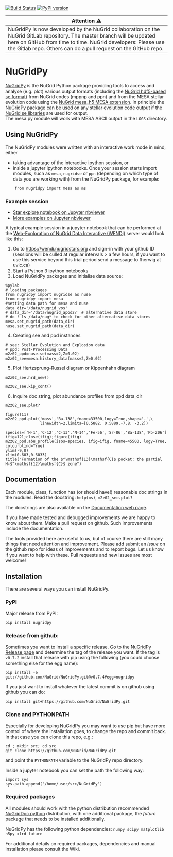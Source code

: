 [![Build Status](https://travis-ci.org/NuGrid/NuGridPy.svg?branch=master)](https://travis-ci.org/NuGrid/NuGridPy)
[![PyPI version](https://badge.fury.io/py/NuGridpy.svg)](https://badge.fury.io/py/NuGridpy)

| **Attention ⚠️** |
|----------|
| NuGridPy is now developed by the NuGrid collaboration on the NuGrid GitLab repository. The master branch will be updated here on GitHub from time to time. NuGrid developers: Please use the Gitlab repo. Others can do a pull request on the GitHub repo.


# NuGridPy

[NuGridPy](https://nugrid.github.io/NuGridPy) is the NuGrid Python package providing tools to access and analyse (e.g. plot) various output formats (including the [NuGrid hdf5-based se format](https://github.com/NuGrid/NuSE)) from NuGrid codes (mppnp and ppn) and from the MESA stellar evolution code using the [NuGrid mesa_h5 MESA extension](https://github.com/NuGrid/mesa_h5). In principle the NuGridPy package can be used on any stellar evolution code output if the [NuGrid se libraries](https://github.com/NuGrid/NuSE) are used for output.<br>
The mesa.py module will work with MESA ASCII output in the `LOGS` directory.


## Using NuGridPy

The NuGridPy modules were written with an interactive work mode in mind, either

- taking advantage of the interactive ipython session, or
- inside a jupyter ipython notebooks. Once your session starts import modules, such as `mesa`, `nugridse` or `ppn` (depending on which type of data you are working with) from the NuGridPy package, for example:

```
    from nugridpy import mesa as ms
```

### Example session
* [Star explore notebook on Jupyter nbviewer](https://nbviewer.jupyter.org/github/NuGrid/wendi-examples/blob/master/Stellar%20evolution%20and%20nucleosynthesis%20data/Star_explore.ipynb)
* [More examples on Jupyter nbviewer](https://nbviewer.jupyter.org/github/NuGrid/wendi-examples/tree/master/Stellar%20evolution%20and%20nucleosynthesis%20data/Examples)

A typical example session in a jupyter notebook that can be performed at the [Web-Exploration of NuGrid Data Interactive (WENDI)](https://wendi.nugridstars.org) server would look like this:

1. Go to https://wendi.nugridstars.org and sign-in with your github ID (sessions will be culled at regular intervals > a few hours, if you want to use this service beyond this trial period send a message to fherwig at uvic.ca)
2. Start a Python 3 ipython notebooks
3. Load NuGridPy packages and initialise data source:
```
%pylab
# loading packages
from nugridpy import nugridse as nuse
from nugridpy import mesa
#setting data path for mesa and nuse
data_dir='/data/nugrid_vos'
# data_dir='/data/nugrid_apod2/' # alternative data store
# do ! ls /data/nug* to check for other alternative data stores
mesa.set_nugrid_path(data_dir)
nuse.set_nugrid_path(data_dir)
```
4. Creating see and ppd instances
```
# see: Stellar Evolution and Explosion data
# ppd: Post-Processing Data
m2z02_ppd=nuse.se(mass=2,Z=0.02)
m2z02_see=mesa.history_data(mass=2,Z=0.02)
```
5. Plot Hertzsprung-Russel diagram or Kippenhahn diagram
```
m2z02_see.hrd_new()
```
```
m2z02_see.kip_cont()
```
6. Inquire doc string, plot abundance profiles from ppd data_dir
```
m2z02_see.plot?
```
```
figure(11)
m2z02_ppd.plot('mass','Ba-138',fname=33500,logy=True,shape='-',\
               linewidth=2,limits=[0.5882, 0.5889,-7.8, -3.2])
```
```
species=['H-1','C-12','C-13','N-14','Fe-56','Sr-86','Ba-138','Pb-206']
ifig=121;close(ifig);figure(ifig)
m2z02_ppd.abu_profile(isos=species, ifig=ifig, fname=45500, logy=True, colourblind=True)
ylim(-9,0)
xlim(0.603,0.6033)
title("Formation of the $^\mathsf{13}\mathsf{C}$ pocket: the partial H-$^\mathsf{12}\mathsf{C}$ zone")
```

## Documentation

Each module, class, function has (or should have!) reasonable doc strings in the modules. Read the docstring: `help(ms)`, `m2z02_see.plot?`

The docstrings are also available on the [Documentation web page](https://nugrid.github.io/NuGridPy/documentation.html).

If you have made tested and debugged improvements we are happy to know about them. Make a pull request on github. Such improvements include the documentation.

The tools provided here are useful to us, but of course there are still many things that need attention and improvement. Please add submit an _issue_ on the github repo for ideas of improvements and to report bugs. Let us know if you want to help with these. Pull requests and new issues are most welcome!


## Installation

There are several ways you can install NuGridPy.

### PyPI
Major release from PyPI:
```
pip install nugridpy
```

### Release from github:
Sometimes you want to install a specific release. Go to the [NuGridPy Release page](https://github.com/NuGrid/NuGridPy/releases) and determine the tag of the release you want. If the tag is `v0.7.2` install that release with pip using the following (you could choose something else for the egg name):
```
pip install -e git://github.com/NuGrid/NuGridPy.git@v0.7.4#egg=nugridpy
```

If you just want to install whatever the latest commit is on github using github you can do:
```
pip install git+https://github.com/NuGrid/NuGridPy.git
```

### Clone and PYTHONPATH
Especially for developing NuGridPy you may want to use pip but have more control of where the installation goes, to change the repo and commit back. In that case you can clone this repo, e.g.:
```
cd ; mkdir src; cd src
git clone https://github.com/NuGrid/NuGridPy.git
```
and point the `PYTHONPATH` variable to the NuGridPy repo directory.

Inside a jupyter notebook you can set the path the following way:
```
import sys
sys.path.append('/home/user/src/NuGridPy')
```


### Required packages

All modules should work with the python distribution recommended [NuGridDoc python](https://github.com/NuGrid/NuGridDoc/blob/master/Resources/Python.md) distribution, with one additional package, the _future_ package that needs to be installed additionally.

NuGridPy has the following python dependencies:
`numpy scipy matplotlib h5py xlrd future`

For additional details on required packages, dependencies and manual installation please consult the Wiki.


